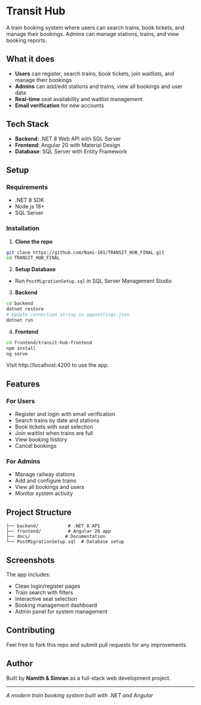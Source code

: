 # Transit Hub

A train booking system where users can search trains, book tickets, and manage their bookings. Admins can manage stations, trains, and view booking reports.

## What it does

- **Users** can register, search trains, book tickets, join waitlists, and manage their bookings
- **Admins** can add/edit stations and trains, view all bookings and user data
- **Real-time** seat availability and waitlist management
- **Email verification** for new accounts

## Tech Stack

- **Backend**: .NET 8 Web API with SQL Server
- **Frontend**: Angular 20 with Material Design
- **Database**: SQL Server with Entity Framework

## Setup

### Requirements
- .NET 8 SDK
- Node.js 18+
- SQL Server

### Installation

1. **Clone the repo**
```bash
git clone https://github.com/Nami-101/TRANSIT_HUB_FINAL.git
cd TRANSIT_HUB_FINAL
```

2. **Setup Database**
- Run `PostMigrationSetup.sql` in SQL Server Management Studio

3. **Backend**
```bash
cd backend
dotnet restore
# Update connection string in appsettings.json
dotnet run
```

4. **Frontend**
```bash
cd frontend/transit-hub-frontend
npm install
ng serve
```

Visit http://localhost:4200 to use the app.

## Features

### For Users
- Register and login with email verification
- Search trains by date and stations
- Book tickets with seat selection
- Join waitlist when trains are full
- View booking history
- Cancel bookings

### For Admins
- Manage railway stations
- Add and configure trains
- View all bookings and users
- Monitor system activity

## Project Structure

```
├── backend/           # .NET 8 API
├── frontend/          # Angular 20 app
├── docs/             # Documentation
└── PostMigrationSetup.sql  # Database setup
```

## Screenshots

The app includes:
- Clean login/register pages
- Train search with filters
- Interactive seat selection
- Booking management dashboard
- Admin panel for system management

## Contributing

Feel free to fork this repo and submit pull requests for any improvements.

## Author

Built by **Namith & Simran** as a full-stack web development project.

---

*A modern train booking system built with .NET and Angular*
